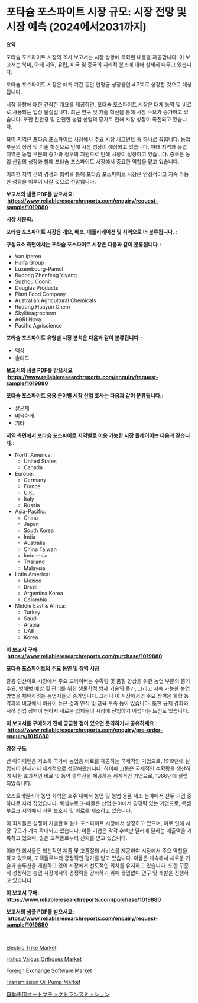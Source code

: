<p><h1>포타슘 포스파이트 시장 규모: 시장 전망 및 시장 예측 (2024에서2031까지)</h1></p><p><strong>요약</strong></p>
<p><p>포타슘 포스파이트 시장의 조사 보고서는 시장 상황에 특화된 내용을 제공합니다. 이 보고서는 북미, 아태 지역, 유럽, 미국 및 중국의 지리적 분포에 대해 상세히 다루고 있습니다.</p><p>포타슘 포스파이트 시장은 예측 기간 동안 연평균 성장률인 4.7%로 성장할 것으로 예상됩니다.</p><p>시장 동향에 대한 간략한 개요를 제공하면, 포타슘 포스파이트 시장은 대체 농약 및 비료로 사용되는 입상 물질입니다. 최근 연구 및 기술 혁신을 통해 시장 수요가 증가하고 있습니다. 또한 친환경 및 안전한 농업 산업의 증가로 인해 시장 성장이 촉진되고 있습니다.</p><p>북미 지역은 포타슘 포스파이트 시장에서 주요 시장 세그먼트 중 하나로 꼽힙니다. 농업 부문의 성장 및 기술 혁신으로 인해 시장 성장이 예상되고 있습니다. 아태 지역과 유럽 지역은 농업 부문의 증가와 정부의 지원으로 인해 시장이 성장하고 있습니다. 중국은 농업 산업의 성장과 함께 포타슘 포스파이트 시장에서 중요한 역할을 맡고 있습니다.</p><p>이러한 지역 간의 경쟁과 협력을 통해 포타슘 포스파이트 시장은 안정적이고 지속 가능한 성장을 이루어 나갈 것으로 전망됩니다.</p></p>
<p><strong>보고서의 샘플 PDF를 받으세요: &nbsp;<a href="https://www.reliableresearchreports.com/enquiry/request-sample/1019880">https://www.reliableresearchreports.com/enquiry/request-sample/1019880</a></strong></p>
<p><strong>시장 세분화:</strong></p>
<p><strong> 포타슘 포스파이트 시장은 개요, 배포, 애플리케이션 및 지역으로 더 분류됩니다. :</strong></p>
<p><strong>구성요소 측면에서는 포타슘 포스파이트 시장은 다음과 같이 분류됩니다.:</strong></p>
<p><ul><li>Van Iperen</li><li>Haifa Group</li><li>Luxembourg-Pamol</li><li>Rudong Zhenfeng Yiyang</li><li>Suzhou Coonit</li><li>Douglas Products</li><li>Plant Food Company</li><li>Australian Agricultural Chemicals</li><li>Rudong Huayun Chem</li><li>Skyliteagrochem</li><li>AGRI Nova</li><li>Pacific Agriscience</li></ul></p>
<p><strong> 포타슘 포스파이트 유형별 시장 분석은 다음과 같이 분류됩니다.:</strong></p>
<p><ul><li>액상</li><li>솔리드</li></ul></p>
<p><strong>보고서의 샘플 PDF를 받으세요 :<a href="https://www.reliableresearchreports.com/enquiry/request-sample/1019880">https://www.reliableresearchreports.com/enquiry/request-sample/1019880</a></strong></p>
<p><strong> 포타슘 포스파이트 응용 분야별 시장 산업 조사는 다음과 같이 분류됩니다.:</strong></p>
<p><ul><li>살균제</li><li>비옥하게</li><li>기타</li></ul></p>
<p><strong>지역 측면에서 포타슘 포스파이트 지역별로 이용 가능한 시장 플레이어는 다음과 같습니다.:</strong></p>
<p><ul>
    <li>
        North America:
        <ul>
            <li>United States</li>
            <li>Canada</li>
        </ul>
    </li>
    <li>
        Europe:
        <ul>
            <li>Germany</li>
            <li>France</li>
            <li>U.K.</li>
            <li>Italy</li>
            <li>Russia</li>
        </ul>
    </li>
    <li>
        Asia-Pacific:
        <ul>
            <li>China</li>
            <li>Japan</li>
            <li>South Korea</li>
            <li>India</li>
            <li>Australia</li>
            <li>China Taiwan</li>
            <li>Indonesia</li>
            <li>Thailand</li>
            <li>Malaysia</li>
        </ul>
    </li>
    <li>
        Latin America:
        <ul>
            <li>Mexico</li>
            <li>Brazil</li>
            <li>Argentina Korea</li>
            <li>Colombia</li>
        </ul>
    </li>
    <li>
        Middle East & Africa:
        <ul>
            <li>Turkey</li>
            <li>Saudi</li>
            <li>Arabia</li>
            <li>UAE</li>
            <li>Korea</li>
        </ul>
    </li>
    </ul></p>
<p><strong>이 보고서 구매: &nbsp;<a href="https://www.reliableresearchreports.com/purchase/1019880">https://www.reliableresearchreports.com/purchase/1019880</a></strong></p>
<p><strong>포타슘 포스파이트의 주요 동인 및 장벽 시장</strong></p>
<p><p>칼륨 인산이트 시장에서 주요 드라이버는 수확량 및 품질 향상을 위한 농업 부문의 증가 수요, 병해병 예방 및 관리를 위한 생물학적 방제 기술의 증가, 그리고 지속 가능한 농업 방법을 채택하려는 농업자들의 증가입니다. 그러나 이 시장에서의 주요 장벽은 화학 농약과의 비교에서 비용이 높은 것과 인식 및 교육 부족 등이 있습니다. 또한 규제 강화와 시장 진입 장벽이 높아서 새로운 업체들이 시장에 진입하기 어렵다는 도전도 있습니다.</p></p>
<p><strong>이 보고서를 구매하기 전에 궁금한 점이 있으면 문의하거나 공유하세요.: &nbsp;<a href="https://www.reliableresearchreports.com/enquiry/pre-order-enquiry/1019880">https://www.reliableresearchreports.com/enquiry/pre-order-enquiry/1019880</a></strong></p>
<p><strong>경쟁 구도</strong></p>
<p><p>밴 아이페렌은 저소득 국가에 농업용 비료를 제공하는 국제적인 기업으로, 1919년에 설립되어 현재까지 세계적으로 성장해왔습니다. 하이파 그룹은 국제적인 수확량을 생산하기 위한 효과적인 비료 및 농약 솔루션을 제공하는 세계적인 기업으로, 1966년에 설립되었습니다.</p><p>오스트레일리아 농업 화학은 호주 내에서 농업 및 농업 용품 제조 분야에서 선두 기업 중 하나로 자리 잡았습니다. 룩셈부르크-파몰은 산업 분야에서 경쟁력 있는 기업으로, 룩셈부르크 지역에서 식물 보호제 및 비료를 제조하고 있습니다.</p><p>이 회사들은 경쟁이 치열한 K 원소 포스파이트 시장에서 성장하고 있으며, 이로 인해 시장 규모가 계속 확대되고 있습니다. 이들 기업은 각각 수백만 달러에 달하는 매출액을 기록하고 있으며, 많은 고객들로부터 신뢰를 받고 있습니다.</p><p>이러한 회사들은 혁신적인 제품 및 고품질의 서비스를 제공하여 시장에서 주요 역할을 하고 있으며, 고객들로부터 긍정적인 평가를 받고 있습니다. 이들은 계속해서 새로운 기술과 솔루션을 개발하고 있어 시장에서 선도적인 위치를 유지하고 있습니다. 또한 꾸준히 성장하는 농업 시장에서의 경쟁력을 강화하기 위해 끊임없이 연구 및 개발을 진행하고 있습니다.</p></p>
<p><strong>이 보고서 구매: &nbsp; <a href="https://www.reliableresearchreports.com/purchase/1019880">https://www.reliableresearchreports.com/purchase/1019880</a></strong></p>
<p><strong>보고서의 샘플 PDF를 받으세요: &nbsp;<a href="https://www.reliableresearchreports.com/enquiry/request-sample/1019880">https://www.reliableresearchreports.com/enquiry/request-sample/1019880</a></strong><strong></strong></p>
<p>&nbsp;</p>
<p><p><a href="https://github.com/irfadac/Market-Research-Report-List-2/blob/main/electric-trike-market.md">Electric Trike Market</a></p><p><a href="https://view.publitas.com/reportprime-1/hallux-valgus-orthoses-market-offers-provide-insightful-data-for-the-time-period-from-2023-to-2030-and-also-provide-analysis-based-on-application-type-and-region/">Hallux Valgus Orthoses Market</a></p><p><a href="https://issuu.com/reportprime-2/docs/foreign-exchange-software-market-size-2030.pptx">Foreign Exchange Software Market</a></p><p><a href="https://github.com/ashepherd82/Market-Research-Report-List-3/blob/main/transmission-oil-pump-market.md">Transmission Oil Pump Market</a></p><p><a href="https://github.com/ycmtqqhvk3273/Market-Research-Report-List-1/blob/main/3121189188377.md">自動車用オートマチックトランスミッション</a></p></p>